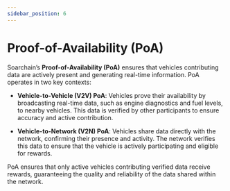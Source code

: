 ```yaml
---
sidebar_position: 6
---
```


# Proof-of-Availability (PoA)

Soarchain’s **Proof-of-Availability (PoA)** ensures that vehicles contributing data are actively present and generating real-time information. PoA operates in two key contexts:

- **Vehicle-to-Vehicle (V2V) PoA**: Vehicles prove their availability by broadcasting real-time data, such as engine diagnostics and fuel levels, to nearby vehicles. This data is verified by other participants to ensure accuracy and active contribution.
  
- **Vehicle-to-Network (V2N) PoA**: Vehicles share data directly with the network, confirming their presence and activity. The network verifies this data to ensure that the vehicle is actively participating and eligible for rewards.

PoA ensures that only active vehicles contributing verified data receive rewards, guaranteeing the quality and reliability of the data shared within the network.
